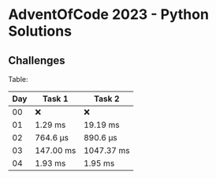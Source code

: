 # AdventOfCode 2023 - Python Solutions

## Challenges

Table:

| Day |   Task 1  |   Task 2  |
| --- | --------- | --------- |
|  00 |     ❌    |     ❌    | 
|  01 |   1.29 ms |  19.19 ms | 
|  02 |  764.6 µs |  890.6 µs | 
|  03 |  147.00 ms |  1047.37 ms | 
|  04 |   1.93 ms |   1.95 ms | 
